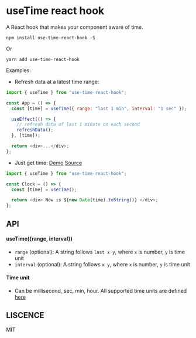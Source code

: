 # useTime react hook

A React hook that makes your component aware of time.

```
npm install use-time-react-hook -S
```

Or

```
yarn add use-time-react-hook
```

Examples:

- Refresh data at a latest time range:

```js
import { useTime } from "use-time-react-hook";

const App = () => {
  const [time] = useTime({ range: "last 1 min", interval: "1 sec" });

  useEffect(() => {
    // refresh data of last 1 minute on each second
    refreshData();
  }, [time]);

  return <div>...</div>;
};
```

- Just get time: [Demo](https://rudyhuynh.github.io/use-time-react-hook/) [Source](https://github.com/rudyhuynh/use-time-react-hook/blob/master/example/src/App.js)

```js
import { useTime } from "use-time-react-hook";

const Clock = () => {
  const [time] = useTime();

  return <div> Now is ${new Date(time).toString()} </div>;
};
```

## API

#### useTime({range, interval})
- `range` (optional): A string follows `last x y`, where `x` is number, `y` is time unit
- `interval` (optional): A string follows `x y`, where `x` is number, `y` is time unit
  
#### Time unit
-  Can be millisecond, sec, min, hour. All supported time units are defined [here](https://github.com/rudyhuynh/use-time-react-hook/blob/master/src/useTime.js#L4)

## LISCENCE
MIT
